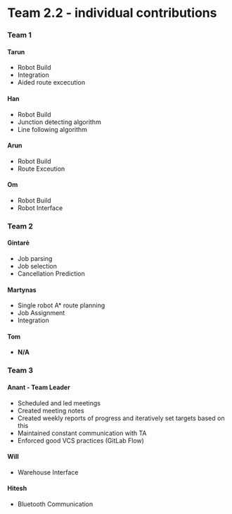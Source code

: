 ﻿# Team 2.2 - individual contributions 

### Team 1
#### Tarun
* Robot Build
* Integration
* Aided route excecution

#### Han
* Robot Build
* Junction detecting algorithm
* Line following algorithm

#### Arun
* Robot Build
* Route Exceution 

#### Om
* Robot Build
* Robot Interface

### Team 2
#### Gintarė
* Job parsing
* Job selection
* Cancellation Prediction

#### Martynas
* Single robot A* route planning
* Job Assignment
* Integration

#### Tom
* **N/A**

### Team 3
#### Anant - **Team Leader**
* Scheduled and led meetings
* Created meeting notes
* Created weekly reports of progress and iteratively set targets based on this
* Maintained constant communication with TA
* Enforced good VCS practices (GitLab Flow)

#### Will
* Warehouse Interface

#### Hitesh
* Bluetooth Communication
